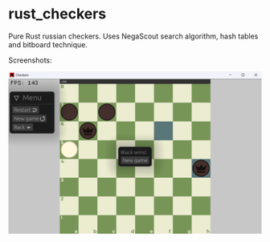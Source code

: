 # rust_checkers
Pure Rust russian checkers. Uses NegaScout search algorithm, hash tables and bitboard technique.


Screenshots:

![plot](game.png)
